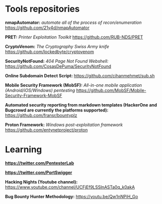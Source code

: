 # Tools repositories

**nmapAutomator:** *automate all of the process of recon/enumeration* https://github.com/21y4d/nmapAutomator

**PRET:** *Printer Exploitation Toolkit* https://github.com/RUB-NDS/PRET

**CryptoVenom:** *The Cryptography Swiss Army knife* https://github.com/lockedbyte/cryptovenom

**SecurityNotFound:** *404 Page Not Found Webshell:* https://github.com/CosasDePuma/SecurityNotFound

**Online Subdomain Detect Script:** https://github.com/cihanmehmet/sub.sh

**Mobile Security Framework (MobSF):** *All-in-one mobile application (Android/iOS/Windows) pentesting* https://github.com/MobSF/Mobile-Security-Framework-MobSF

**Automated security reporting from markdown templates (HackerOne and Bugcrowd are currently the platforms supported):** https://github.com/fransr/bountyplz

**Proton Framework:** *Windows post-exploitation framework* https://github.com/entynetproject/proton

# Learning 
**https://twitter.com/PentesterLab**

**https://twitter.com/PortSwigger**

**Hacking Nights (Youtube channel):** https://www.youtube.com/channel/UCFjEf9LSSlnASTa0q_k0akA

**Bug Bounty Hunter Methodology:** https://youtu.be/Qw1nNPiH_Go
